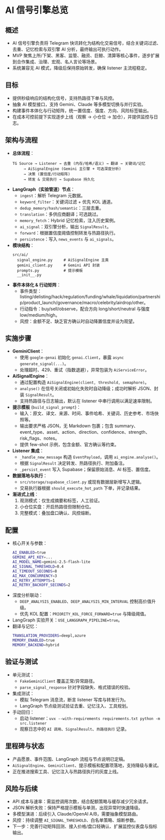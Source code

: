 # AI 信号引擎总览

## 概述
- AI 信号引擎负责将 Telegram 快讯转化为结构化交易信号，结合关键词过滤、去重、记忆检索与双引擎 AI 分析，最终输出可执行动作。
- MVP 聚焦上所/下架、黑客、监管、融资、巨鲸、清算等核心事件，逐步扩展到合作集成、治理、宏观、名人言论等场景。
- 系统兼容无 AI 模式，降级后保持原始转发，确保 listener 主流程稳定。

## 目标
- 提供秒级响应的结构化信号，支持热路径下单与风控。
- 抽象 AI 模型接口，支持 Gemini、Claude 等多模型切换与并行实验。
- 构建事件本体化与行动矩阵，统一置信度、强度、方向、风险标签输出。
- 在成本可控前提下实现逐步上线（观察 → 小仓位 → 加仓），并提供监控与日志。

## 架构与流程
- **总体流程**：
  ```
  TG Source → Listener → 去重 (内存/哈希/语义) → 翻译 → 关键词/记忆
       → AiSignalEngine (Gemini 主引擎 + 可选深度分析)
       → 决策 (置信度/行动矩阵)
       → 转发 & 交易执行 → Supabase 持久化
  ```
- **LangGraph（实验管道）节点**：
  - `ingest`：解析 Telegram 元数据。
  - `keyword_filter`：关键词过滤 + 优先 KOL 通道。
  - `dedup_memory/hash/semantic`：三层去重。
  - `translation`：多供应商翻译；可选跳过。
  - `memory_fetch`：Hybrid 记忆检索，注入历史案例。
  - `ai_signal`：双引擎分析，输出 `SignalResult`。
  - `forward`：根据置信度阈值控制转发与热路径执行。
  - `persistence`：写入 `news_events` 与 `ai_signals`。
- **模块结构**：
  ```
  src/ai/
    signal_engine.py     # AiSignalEngine 主类
    gemini_client.py     # Gemini API 封装
    prompts.py           # 提示模板
    __init__.py
  ```
- **事件本体化 & 行动矩阵**：
  - 事件类型：listing/delisting/hack/regulation/funding/whale/liquidation/partnership/product_launch/governance/macro/celebrity/airdrop/other。
  - 行动指令：buy/sell/observe，配合方向 long/short/neutral 与强度 low/medium/high。
  - 风控：金额不足、缺乏官方确认时自动降置信度并设为观望。

## 实施步骤
- **GeminiClient**：
  - 使用 `google-genai` 初始化 `genai.Client`，暴露 `async generate_signal(...)`。
  - 处理超时、429、重试（指数退避），异常包装为 `AiServiceError`。
- **AiSignalEngine**：
  - 通过配置构造 `AiSignalEngine(client, threshold, semaphore)`。
  - `analyse()` 在信号关闭或初始化失败时自动降级；成功时解析 JSON、封装 `SignalResult`。
  - 支持热路径与日志输出，默认在 listener 中串行调用以满足速率限制。
- **提示模板** (`build_signal_prompt`)：
  - 输入：原文、译文、来源、时间、事件哈希、关键词、历史参考、市场快照等。
  - 输出要求严格 JSON，无 Markdown 包裹；包含 summary、event_type、asset、action、direction、confidence、strength、risk_flags、notes。
  - 提供 few-shot 示例，包含金额、官方确认等约束。
- **Listener 集成**：
  - `_handle_new_message` 构造 `EventPayload`，调用 `ai_engine.analyse()`。
  - 根据 `SignalResult` 决定转发、热路径执行、附加备注。
  - `_persist_event` 写入 Supabase；保留原始消息、AI 标签、置信度。
- **数据落地与执行**：
  - `src/storage/supabase_client.py` 或现有数据层新增写入逻辑。
  - 交易执行器根据 `should_execute_hot_path` 下单，并记录结果。
- **渐进式上线**：
  1. 观测模式：仅生成摘要和标签，人工验证。
  2. 小仓位实盘：开启热路径但限制仓位。
  3. 完整模式：叠加盘口确认、风控熔断。

## 配置
- 核心开关与参数：
  ```bash
  AI_ENABLED=true
  GEMINI_API_KEY=...
  AI_MODEL_NAME=gemini-2.5-flash-lite
  AI_SIGNAL_THRESHOLD=0.4
  AI_TIMEOUT_SECONDS=8
  AI_MAX_CONCURRENCY=3
  AI_RETRY_ATTEMPTS=1
  AI_RETRY_BACKOFF_SECONDS=2
  ```
- 深度分析联动：
  - `DEEP_ANALYSIS_ENABLED`、`DEEP_ANALYSIS_MIN_INTERVAL` 控制高价值升级。
  - 优先 KOL 配置：`PRIORITY_KOL_FORCE_FORWARD=true` 与降级阈值。
- LangGraph 实验开关：`USE_LANGGRAPH_PIPELINE=true`。
- 翻译与记忆：
  ```bash
  TRANSLATION_PROVIDERS=deepl,azure
  MEMORY_ENABLED=true
  MEMORY_BACKEND=hybrid
  ```

## 验证与测试
- 单元测试：
  - `FakeGeminiClient` 覆盖正常/异常路径。
  - `parse_signal_response` 针对字段缺失、格式错误的校验。
- 集成测试：
  - 模拟 Telegram 消息流，断言 listener 写库与转发行为。
  - LangGraph 节点级测试验证去重、记忆注入、工具规划。
- 手动回归：
  - 启动 listener：`uvx --with-requirements requirements.txt python -m src.listener`
  - 观察日志中的 `AI 调用`、`SignalResult`、`热路径执行` 记录。

## 里程碑与状态
- 产品愿景、事件范围、LangGraph 流程与节点说明已定稿。
- `AiSignalEngine`、`GeminiClient`、提示模板和配置项落地，支持降级与重试。
- 正在推进搜索工具、记忆注入与热路径执行的灰度上线。

## 风险与后续
- API 成本与速率：需监控调用次数，结合配额策略与缓存减少冗余请求。
- JSON 解析失败：保持严格提示模板与单测，出现异常时快速降级。
- 多模型演进：后续引入 Claude/OpenAI A/B，需要抽象模型路由。
- 风控：持续调整 `AI_SIGNAL_THRESHOLD`、白名单策略、熔断参数。
- 下一步：完善行动矩阵回测、接入价格/盘口轻确认、扩展监控仪表盘与指标输出。
